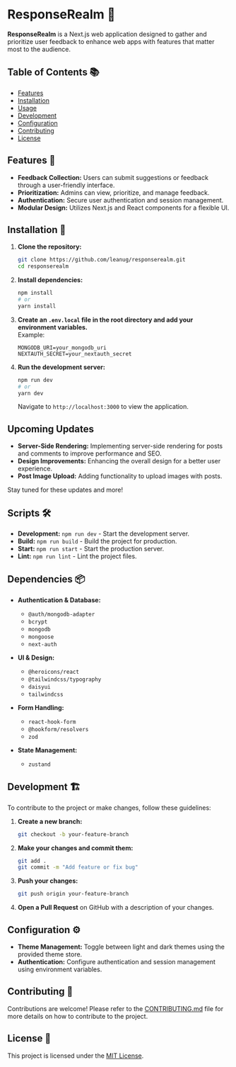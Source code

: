 # ResponseRealm 🚀

**ResponseRealm** is a Next.js web application designed to gather and prioritize user feedback to enhance web apps with features that matter most to the audience.

## Table of Contents 📚

- [Features](#features)
- [Installation](#installation)
- [Usage](#usage)
- [Development](#development)
- [Configuration](#configuration)
- [Contributing](#contributing)
- [License](#license)

## Features 🌟

- **Feedback Collection:** Users can submit suggestions or feedback through a user-friendly interface.
- **Prioritization:** Admins can view, prioritize, and manage feedback.
- **Authentication:** Secure user authentication and session management.
- **Modular Design:** Utilizes Next.js and React components for a flexible UI.

## Installation 🔧

1. **Clone the repository:**
   ```bash
   git clone https://github.com/leanug/responserealm.git
   cd responserealm
   ```

2. **Install dependencies:**
   ```bash
   npm install
   # or
   yarn install
   ```

3. **Create an `.env.local` file in the root directory and add your environment variables.**  
   Example:
   ```plaintext
   MONGODB_URI=your_mongodb_uri
   NEXTAUTH_SECRET=your_nextauth_secret
   ```

4. **Run the development server:**
   ```bash
   npm run dev
   # or
   yarn dev
   ```

   Navigate to `http://localhost:3000` to view the application.

## Upcoming Updates
  - **Server-Side Rendering:** Implementing server-side rendering for posts and comments to improve performance and SEO.
  - **Design Improvements:** Enhancing the overall design for a better user experience.
  - **Post Image Upload:** Adding functionality to upload images with posts.

  Stay tuned for these updates and more!

## Scripts 🛠️

- **Development:** `npm run dev` - Start the development server.
- **Build:** `npm run build` - Build the project for production.
- **Start:** `npm run start` - Start the production server.
- **Lint:** `npm run lint` - Lint the project files.

## Dependencies 📦

- **Authentication & Database:**
  - `@auth/mongodb-adapter`
  - `bcrypt`
  - `mongodb`
  - `mongoose`
  - `next-auth`

- **UI & Design:**
  - `@heroicons/react`
  - `@tailwindcss/typography`
  - `daisyui`
  - `tailwindcss`

- **Form Handling:**
  - `react-hook-form`
  - `@hookform/resolvers`
  - `zod`

- **State Management:**
  - `zustand`

## Development 🏗️

To contribute to the project or make changes, follow these guidelines:

1. **Create a new branch:**
   ```bash
   git checkout -b your-feature-branch
   ```

2. **Make your changes and commit them:**
   ```bash
   git add .
   git commit -m "Add feature or fix bug"
   ```

3. **Push your changes:**
   ```bash
   git push origin your-feature-branch
   ```

4. **Open a Pull Request** on GitHub with a description of your changes.

## Configuration ⚙️

- **Theme Management:** Toggle between light and dark themes using the provided theme store.
- **Authentication:** Configure authentication and session management using environment variables.

## Contributing 🤝

Contributions are welcome! Please refer to the [CONTRIBUTING.md](CONTRIBUTING.md) file for more details on how to contribute to the project.

## License 📝

This project is licensed under the [MIT License](LICENSE).
